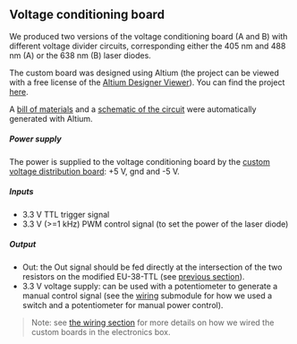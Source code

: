 ## Voltage conditioning board



We produced two versions of the voltage conditioning board (A and B) with different voltage divider circuits, corresponding either the 405 nm and 488 nm (A) or the 638 nm (B)  laser diodes.

The custom board was designed using Altium (the project can be viewed with a free license of the [Altium Designer Viewer](https://www.altium.com/altium-designer-viewer)). You can find the project [here](Altium_project).

A [bill of materials](Bill_of_materials) and a [schematic of the circuit](Circuit) were automatically generated with Altium.

##### Power supply

The power is supplied to the voltage conditioning board by the [custom voltage distribution board](): +5 V, gnd and -5 V.

##### Inputs

- 3.3 V TTL trigger signal
- 3.3 V (>=1 kHz) PWM control signal (to set the power of the laser diode)

##### Output

- Out: the Out signal should be fed directly at the intersection of the two resistors on the modified EU-38-TTL (see [previous section]()).
- 3.3 V voltage supply: can be used with a potentiometer to generate a manual control signal (see the [wiring]() submodule for how we used a switch and a potentiometer for manual power control).



> Note: see [the wiring section]() for more details on how we wired the custom boards in the electronics box.